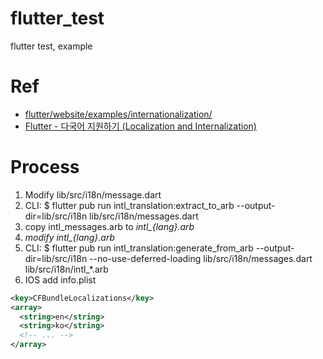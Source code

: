 # flutter_test
 flutter test, example

# Ref
-   [flutter/website/examples/internationalization/](https://github.com/flutter/website/tree/master/examples/internationalization)
-   [Flutter - 다국어 지원하기 (Localization and Internalization)](https://software-creator.tistory.com/24?category=681555)

# Process
1. Modify lib/src/i18n/message.dart
2. CLI: $ flutter pub run intl_translation:extract_to_arb --output-dir=lib/src/i18n lib/src/i18n/messages.dart
3. copy intl_messages.arb to *intl_{lang}.arb*
4. *modify intl_{lang}.arb*
5. CLI: $ flutter pub run intl_translation:generate_from_arb --output-dir=lib/src/i18n --no-use-deferred-loading lib/src/i18n/messages.dart lib/src/i18n/intl_*.arb
6. IOS add info.plist
```xml
<key>CFBundleLocalizations</key>
<array>
  <string>en</string>
  <string>ko</string>
  <!-- ... -->
</array>
```